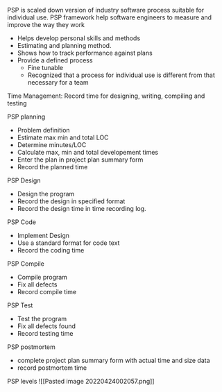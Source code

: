 PSP is scaled down version of industry software process suitable for individual use.
PSP framework help software engineers to measure and improve the way they work
* Helps develop personal skills and methods
* Estimating and planning method.
* Shows how to track performance against plans
* Provide a defined process
	* Fine tunable
	* Recognized that a process for individual use is different from that necessary for a team

Time Management: Record time for designing, writing, compiling and testing

PSP planning
* Problem definition
* Estimate max min and total LOC
* Determine minutes/LOC
* Calculate max, min and total developement times
* Enter the plan in project plan summary form
* Record the planned time

PSP Design
* Design the program
* Record the design in specified format
* Record the design time in time recording log.

PSP Code
* Implement Design
* Use a standard format for code text
* Record the coding time

PSP Compile
* Compile program
* Fix all defects
* Record compile time

PSP Test
* Test the program
* Fix all defects found
* Record testing time

PSP postmortem
* complete project plan summary form with actual time and size data
* record postmortem time

PSP levels
![[Pasted image 20220424002057.png]]